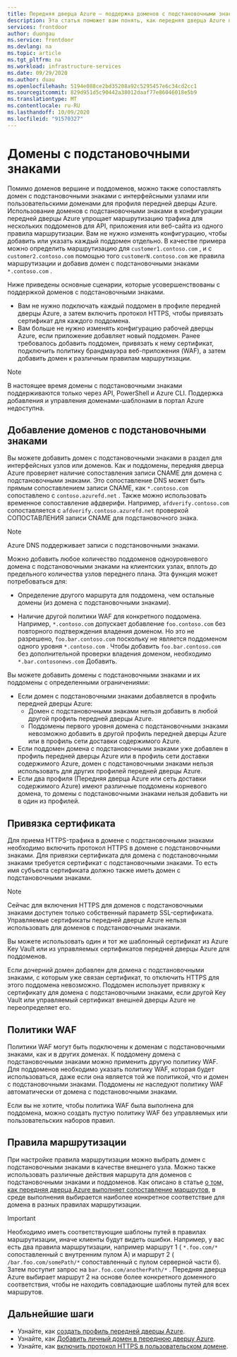 ```yaml
---
title: Передняя дверца Azure — поддержка доменов с подстановочными знаками
description: Эта статья поможет вам понять, как передняя дверца Azure поддерживает сопоставление доменов с подстановочными знаками и управление ими в списке пользовательских доменов.
services: frontdoor
author: duongau
ms.service: frontdoor
ms.devlang: na
ms.topic: article
ms.tgt_pltfrm: na
ms.workload: infrastructure-services
ms.date: 09/29/2020
ms.author: duau
ms.openlocfilehash: 5194e088ce2bd35208a92c5295457e6c34cd2cc1
ms.sourcegitcommit: 829d951d5c90442a38012daaf77e86046018e5b9
ms.translationtype: MT
ms.contentlocale: ru-RU
ms.lasthandoff: 10/09/2020
ms.locfileid: "91570327"
---
```

# <a name="wildcard-domains"></a>Домены с подстановочными знаками

Помимо доменов вершине и поддоменов, можно также сопоставлять домен с подстановочными знаками с интерфейсными узлами или пользовательскими доменами для профиля передней дверцы Azure. Использование доменов с подстановочными знаками в конфигурации передней дверцы Azure упрощает маршрутизацию трафика для нескольких поддоменов для API, приложения или веб-сайта из одного правила маршрутизации. Вам не нужно изменять конфигурацию, чтобы добавить или указать каждый поддомен отдельно. В качестве примера можно определить маршрутизацию для `customer1.contoso.com` , и с `customer2.contoso.com` помощью того `customerN.contoso.com` же правила маршрутизации и добавив домен с подстановочными знаками `*.contoso.com` .

Ниже приведены основные сценарии, которые усовершенствованы с поддержкой доменов с подстановочными знаками.

- Вам не нужно подключать каждый поддомен в профиле передней дверцы Azure, а затем включить протокол HTTPS, чтобы привязать сертификат для каждого поддомена.
- Вам больше не нужно изменять конфигурацию рабочей дверцы Azure, если приложение добавляет новый поддомен. Ранее требовалось добавить поддомен, привязать к нему сертификат, подключить политику брандмауэра веб-приложения (WAF), а затем добавить домен к различным правилам маршрутизации.

> [!NOTE]
> В настоящее время домены с подстановочными знаками поддерживаются только через API, PowerShell и Azure CLI. Поддержка добавления и управления доменами-шаблонами в портал Azure недоступна.

## <a name="adding-wildcard-domains"></a>Добавление доменов с подстановочными знаками

Вы можете добавить домен с подстановочными знаками в раздел для интерфейсных узлов или доменов. Как и поддомены, передняя дверца Azure проверяет наличие сопоставления записи CNAME для домена с подстановочными знаками. Это сопоставление DNS может быть прямым сопоставлением записи CNAME, как `*.contoso.com` сопоставлено с `contoso.azurefd.net` . Также можно использовать временное сопоставление афдверифи. Например, `afdverify.contoso.com` сопоставляется с `afdverify.contoso.azurefd.net` проверкой СОПОСТАВЛЕНИЯ записи CNAME для подстановочного знака.

> [!NOTE]
> Azure DNS поддерживает записи с подстановочными знаками.

Можно добавить любое количество поддоменов одноуровневого домена с подстановочными знаками на клиентских узлах, вплоть до предельного количества узлов переднего плана. Эта функция может потребоваться для:

- Определение другого маршрута для поддомена, чем остальные домены (из домена с подстановочными знаками).

- Наличие другой политики WAF для конкретного поддомена. Например, `*.contoso.com` допускает добавление `foo.contoso.com` без повторного подтверждения владения доменом. Но это не разрешено, `foo.bar.contoso.com` поскольку не является поддоменом одного уровня `*.contoso.com` . Чтобы добавить `foo.bar.contoso.com` без дополнительной проверки владения доменом, необходимо `*.bar.contosonews.com` Добавить.

Вы можете добавить домены с подстановочными знаками и их поддомены с определенными ограничениями:

- Если домен с подстановочными знаками добавляется в профиль передней дверцы Azure:
  - Домен с подстановочными знаками нельзя добавить в любой другой профиль передней дверцы Azure.
  - Поддомены первого уровня домена с подстановочными знаками невозможно добавить в другой профиль передней дверцы Azure или в профиль сети доставки содержимого Azure.
- Если поддомен домена с подстановочными знаками уже добавлен в профиль передней дверцы Azure или в профиль сети доставки содержимого Azure, домен с подстановочными знаками нельзя использовать для других профилей передней дверцы Azure.
- Если два профиля (Передняя дверца Azure или сеть доставки содержимого Azure) имеют различные поддомены корневого домена, то домены с подстановочными знаками нельзя добавить ни в один из профилей.

## <a name="certificate-binding"></a>Привязка сертификата

Для приема HTTPS-трафика в домене с подстановочными знаками необходимо включить протокол HTTPS в домене с подстановочными знаками. Для привязки сертификата для домена с подстановочными знаками требуется сертификат с подстановочными знаками. То есть имя субъекта сертификата должно также иметь домен с подстановочными знаками.

> [!NOTE]
> Сейчас для включения HTTPS для доменов с подстановочными знаками доступен только собственный параметр SSL-сертификата. Управляемые сертификаты передней дверце Azure нельзя использовать для доменов с подстановочными знаками.

Вы можете использовать один и тот же шаблонный сертификат из Azure Key Vault или из управляемых сертификатов передней дверцы Azure для поддоменов.

Если дочерний домен добавлен для домена с подстановочными знаками, с которым уже связан сертификат, то отключить HTTPS для этого поддомена невозможно. Поддомен использует привязку к сертификату для домена с подстановочными знаками, если другой Key Vault или управляемый сертификат внешней дверцы Azure не переопределяет его.

## <a name="waf-policies"></a>Политики WAF

Политики WAF могут быть подключены к доменам с подстановочными знаками, как и в других доменах. К поддомену домена с подстановочными знаками можно применить другую политику WAF. Для поддоменов необходимо указать политику WAF, которая будет использоваться, даже если она является той же политикой, что и домен с подстановочными знаками. Поддомены *не* наследуют политику WAF автоматически от домена с подстановочными знаками.

Если вы не хотите, чтобы политика WAF была выполнена для поддомена, можно создать пустую политику WAF без управляемых или пользовательских наборов правил.

## <a name="routing-rules"></a>Правила маршрутизации

При настройке правила маршрутизации можно выбрать домен с подстановочными знаками в качестве внешнего узла. Можно также использовать различные действия маршрута для доменов с подстановочными знаками и поддоменов. Как описано в статье [о том, как передняя дверца Azure выполняет сопоставление маршрутов](front-door-route-matching.md), в среде выполнения выбирается наиболее конкретное соответствие для домена в разных правилах маршрутизации.

> [!IMPORTANT]
> Необходимо иметь соответствующие шаблоны путей в правилах маршрутизации, иначе клиенты будут видеть ошибки. Например, у вас есть два правила маршрутизации, например маршрут 1 ( `*.foo.com/*` сопоставленный с внутренним пулом A) и маршрут 2 ( `/bar.foo.com/somePath/*` сопоставленный с пулом серверной части б). Затем поступит запрос на `bar.foo.com/anotherPath/*` . Передняя дверца Azure выбирает маршрут 2 на основе более конкретного доменного соответствия, чтобы не находить совпадающие шаблоны путей для всех маршрутов.

## <a name="next-steps"></a>Дальнейшие шаги

- Узнайте, как [создать профиль передней дверцы Azure](quickstart-create-front-door.md).
- Узнайте, как [Добавить личный домен в переднюю дверцу Azure](front-door-custom-domain.md).
- Узнайте, как [включить протокол HTTPS в пользовательском домене](front-door-custom-domain-https.md).
